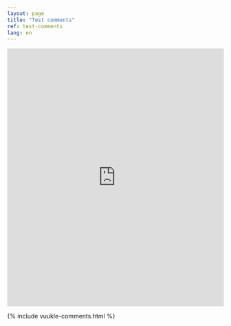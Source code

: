 ```yaml
---
layout: page
title: "Test comments"
ref: test-comments
lang: en
---
```

<!-- Remarkbox - Your readers want to communicate with you -->
<div id="remarkbox-div">
  <noscript>
    <iframe id=remarkbox-iframe src="https://my.remarkbox.com/embed?nojs=true" style="height:600px;width:100%;border:none!important" tabindex=0></iframe>
  </noscript>
</div>
<script src="https://my.remarkbox.com/static/js/iframe-resizer/iframeResizer.min.js"></script>
<script>
  var rb_owner_key = "acb08ddd-77dd-11eb-94eb-040140774501";
  var thread_uri = window.location.href;
  var thread_title = window.document.title;
  var thread_fragment = window.location.hash;

  // rb owner was here.
  var rb_src = "https://my.remarkbox.com/embed" + 
      "?rb_owner_key=" + rb_owner_key +
      "&thread_title=" + encodeURI(thread_title) +
      "&thread_uri=" + encodeURIComponent(thread_uri) + 
      thread_fragment;

  function create_remarkbox_iframe() {
    var ifrm = document.createElement("iframe");
    ifrm.setAttribute("id", "remarkbox-iframe");
    ifrm.setAttribute("scrolling", "no");
    ifrm.setAttribute("src", rb_src);
    ifrm.setAttribute("frameborder", "0");
    ifrm.setAttribute("tabindex", "0");
    ifrm.setAttribute("title", "Remarkbox");
    ifrm.style.width = "100%";
    document.getElementById("remarkbox-div").appendChild(ifrm);
  }
  create_remarkbox_iframe();
  iFrameResize(
    {
      checkOrigin: ["https://my.remarkbox.com"],
      inPageLinks: true,
      initCallback: function(e) {e.iFrameResizer.moveToAnchor(thread_fragment)}
    },
    document.getElementById("remarkbox-iframe")
  );
</script>

{% include vuukle-comments.html %}
